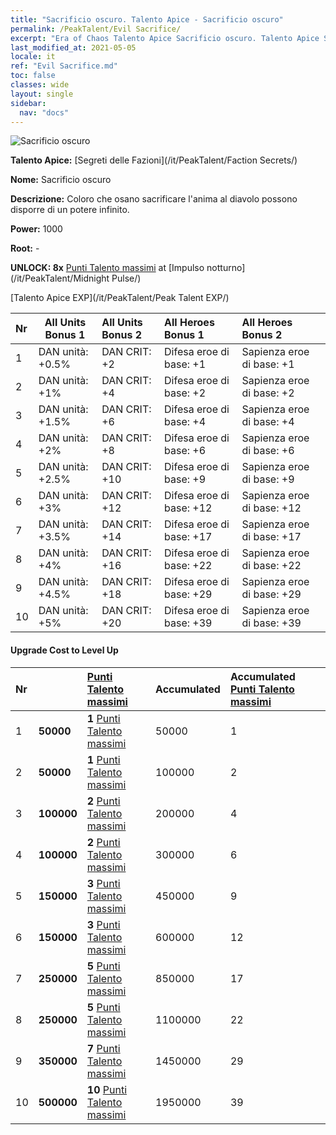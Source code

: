 ```yaml
---
title: "Sacrificio oscuro. Talento Apice - Sacrificio oscuro"
permalink: /PeakTalent/Evil Sacrifice/
excerpt: "Era of Chaos Talento Apice Sacrificio oscuro. Talento Apice Sacrificio oscuro. Sacrificio oscuro"
last_modified_at: 2021-05-05
locale: it
ref: "Evil Sacrifice.md"
toc: false
classes: wide
layout: single
sidebar:
  nav: "docs"
---
```


  ![Sacrificio oscuro](/images/pt/talent_3011.png)

  **Talento Apice:** [Segreti delle Fazioni](/it/PeakTalent/Faction Secrets/)

  **Nome:** Sacrificio oscuro

  **Descrizione:** Coloro che osano sacrificare l'anima al diavolo possono disporre di un potere infinito.

  **Power:** 1000

  **Root:** -

  **UNLOCK: 8x** [Punti Talento massimi](/ItemsIT/con_934/) at [Impulso notturno](/it/PeakTalent/Midnight Pulse/)

  [Talento Apice EXP](/it/PeakTalent/Peak Talent EXP/)

  | Nr | All Units Bonus 1 | All Units Bonus 2 | All Heroes Bonus 1 | All Heroes Bonus 2 |
  |:---|--------------|:-------------|:-------------|:-------------|
  | 1 | DAN unità: +0.5% | DAN CRIT: +2 | Difesa eroe di base: +1 | Sapienza eroe di base: +1 |
  | 2 | DAN unità: +1% | DAN CRIT: +4 | Difesa eroe di base: +2 | Sapienza eroe di base: +2 |
  | 3 | DAN unità: +1.5% | DAN CRIT: +6 | Difesa eroe di base: +4 | Sapienza eroe di base: +4 |
  | 4 | DAN unità: +2% | DAN CRIT: +8 | Difesa eroe di base: +6 | Sapienza eroe di base: +6 |
  | 5 | DAN unità: +2.5% | DAN CRIT: +10 | Difesa eroe di base: +9 | Sapienza eroe di base: +9 |
  | 6 | DAN unità: +3% | DAN CRIT: +12 | Difesa eroe di base: +12 | Sapienza eroe di base: +12 |
  | 7 | DAN unità: +3.5% | DAN CRIT: +14 | Difesa eroe di base: +17 | Sapienza eroe di base: +17 |
  | 8 | DAN unità: +4% | DAN CRIT: +16 | Difesa eroe di base: +22 | Sapienza eroe di base: +22 |
  | 9 | DAN unità: +4.5% | DAN CRIT: +18 | Difesa eroe di base: +29 | Sapienza eroe di base: +29 |
  | 10 | DAN unità: +5% | DAN CRIT: +20 | Difesa eroe di base: +39 | Sapienza eroe di base: +39 |


#### Upgrade Cost to Level Up

  | Nr | <i class="fas fa-coins"/> | [Punti Talento massimi](/ItemsIT/con_934/) | Accumulated <i class="fas fa-coins"/> | Accumulated [Punti Talento massimi](/ItemsIT/con_934/) |
  |:---|--------------|:-------------|:-------------|:-------------|
  | 1 | **50000** | **1** [Punti Talento massimi](/ItemsIT/con_934/) | 50000 | 1 |
  | 2 | **50000** | **1** [Punti Talento massimi](/ItemsIT/con_934/) | 100000 | 2 |
  | 3 | **100000** | **2** [Punti Talento massimi](/ItemsIT/con_934/) | 200000 | 4 |
  | 4 | **100000** | **2** [Punti Talento massimi](/ItemsIT/con_934/) | 300000 | 6 |
  | 5 | **150000** | **3** [Punti Talento massimi](/ItemsIT/con_934/) | 450000 | 9 |
  | 6 | **150000** | **3** [Punti Talento massimi](/ItemsIT/con_934/) | 600000 | 12 |
  | 7 | **250000** | **5** [Punti Talento massimi](/ItemsIT/con_934/) | 850000 | 17 |
  | 8 | **250000** | **5** [Punti Talento massimi](/ItemsIT/con_934/) | 1100000 | 22 |
  | 9 | **350000** | **7** [Punti Talento massimi](/ItemsIT/con_934/) | 1450000 | 29 |
  | 10 | **500000** | **10** [Punti Talento massimi](/ItemsIT/con_934/) | 1950000 | 39 |
